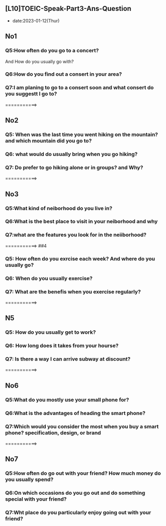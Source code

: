 ## [L10]TOEIC-Speak-Part3-Ans-Question


* date:2023-01-12(Thur)

## No1

### Q5:How often do you go to a concert?
And How do you usually go with?

### Q6:How do you find out a consert in your area?

### Q7:I am planing to go to a consert soon and what consert do you suggestt I go to?


===========>

## No2
### Q5: When was the last time you went hiking on the mountain? and which mountain did you go to?

### Q6: what would do usually bring when you go hiking? 

### Q7: Do prefer to go hiking alone or in groups? and Why?

===========>

## No3
### Q5:What kind of neiborhood do you live in?

### Q6:What is the best place to visit in your neiborhood and why

### Q7:what are the features you look for in the neiiborhood?


===========>
##4
### Q5: How often do you exrcise each week? And where do you usually go?
### Q6: When do you usually exercise?
### Q7: What are the benefis when you exercise regularly?

===========>
## N5
### Q5: How do you usually get to work?
### Q6: How long does it takes from your hourse?
### Q7: Is there a way I can arrive subway at discount?
===========>
## No6
### Q5:What do you mostly use your small phone for?
### Q6:What is the advantages of heading the smart phone?
### Q7:Which would you consider the most when you buy a smart phone? specification, design, or brand


===========>
## No7
### Q5:How often do go out with your friend? How much money do you usually spend?

### Q6:On which occasions do you go out and do something special with your friend?

### Q7:Wht place do you particularly enjoy going out with your friend?











